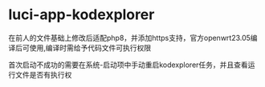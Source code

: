 # luci-app-kodexplorer
在前人的文件基础上修改后适配php8，并添加https支持，官方openwrt23.05编译后可使用,编译时需给予代码文件可执行权限

首次启动不成功的需要在系统-启动项中手动重启kodexplorer任务，并且查看运行文件是否有执行权
